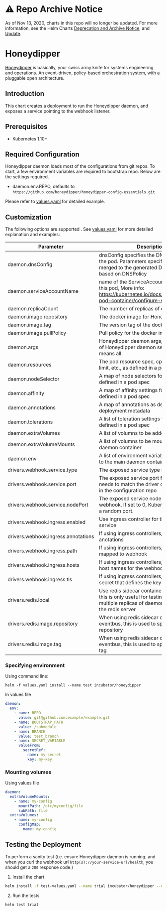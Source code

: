 # ⚠️ Repo Archive Notice

As of Nov 13, 2020, charts in this repo will no longer be updated.
For more information, see the Helm Charts [Deprecation and Archive Notice](https://github.com/helm/charts#%EF%B8%8F-deprecation-and-archive-notice), and [Update](https://helm.sh/blog/charts-repo-deprecation/).

# Honeydipper

[Honeydipper](https://github.com/honeydipper/honeydipper) is basically, your swiss army knife for systems engineering and operations. An event-driven, policy-based orchestration system, with a pluggable open architecture.

## Introduction

This chart creates a deployment to run the Honeydipper daemon, and exposes a service pointing to the webhook listener.

## Prerequisites

 * Kubernetes 1.10+

## Required Configuration

Honeydipper daemon loads most of the configurations from git repos. To start, a few environment variables are required to bootstrap repo. Below are the settings required.

 * daemon.env.REPO, defaults to `https://github.com/honeydipper/honeydipper-config-essentials.git`

Please refer to [values.yaml](./values.yaml) for detailed example.

## Customization

The following options are supported . See [values.yaml](./values.yaml) for more detailed explanation and examples:

| Parameter | Description | Default |
| --------- | ----------- | ------- |
| daemon.dnsConfig | dnsConfig specifies the DNS parameters of the pod. Parameters specified here will be merged to the generated DNS configuration based on DNSPolicy | |
| daemon.serviceAccountName | name of the ServiceAccount to use to run this pod, More info: https://kubernetes.io/docs/tasks/configure-pod-container/configure-service-account/ | |
| daemon.replicaCount | The number of replicas of daemons to start | 1 |
| daemon.image.repository | The docker image for Honeydipper daemon | `honeydipper/honeydipper` |
| daemon.image.tag | The version tag of the docker image to use | `latest` |
| daemon.image.pullPolicy | Pull policy for the docker image | `Always` |
| daemon.args | Honeydipper daemon args, should be a list of Honeydipper daemon services, empty means all | |
| daemon.resources | The pod resource spec, cpu limit, memory limit, etc., as defined in a pod spec | |
| daemon.nodeSelector | A map of node selectors for the pod, as defined in a pod spec | |
| daemon.affinity | A map of affinity settings for the pod, as defined in a pod spec | |
| daemon.annotations | A map of annotations as defined in a deployment metadata | |
| daemon.tolerations | A list of toleration settings for the pod, as defined in a pod spec | |
| daemon.extraVolumes | A list of volumns to be added to the pod | |
| daemon.extraVolumeMounts | A list of volumns to be mounted to main daemon container | |
| daemon.env | A list of environment variables to be added to the main daemon container | |
| drivers.webhook.service.type | The exposed service type for the webhook | `LoadBalancer` |
| drivers.webhook.service.port | The exposed service port for the webhook, needs to match the driver configurations set in the configuration repo | 8080 |
| drivers.webhook.service.nodePort | The exposed service node port for the webhook. If set to 0, Kubernetes will assign a random port. | 0 |
| drivers.webhook.ingress.enabled | Use ingress controller for the webhook service | `false` |
| drivers.webhook.ingress.annotations | If using ingress controllers, specify a map of anotations | |
| drivers.webhook.ingress.path | If using ingress controllers, specify the path mapped to webhook | |
| drivers.webhook.ingress.hosts | If using ingress controllers, specify a list of host names for the webhook | |
| drivers.webhook.ingress.tls | If using ingress controllers, specify the secret that defines the key and certs | |
| drivers.redis.local | Use redis sidecar container for eventbus, this is only useful for testing. In production, multiple replicas of daemon should share the redis server | true |
| drivers.redis.image.repository | When using redis sidecar container for eventbus, this is used to specify the image repository | redis |
| drivers.redis.image.tag | When using redis sidecar container for eventbus, this is used to specify the image tag | 5 |

### Specifying environment

Using command line:

```helm
helm -f values.yaml install --name test incubator/honeydipper
```

In values file

```yaml
daemon:
  env:
    - name: REPO
      value: git@github.com:example/example.git
    - name: BOOTSTRAP_PATH
      value: /submodule
    - name: BRANCH
      value: test_branch
    - name: SECRET_VARIABLE
      valueFrom:
        secretRef:
          name: my-secret
          key: my-key
```

### Mounting volumes

Using values file

```yaml
daemon:
  extraVolumeMounts:
    - name: my-config
      mountPath: /etc/myconfig/file
      subPath: file
  extraVolumes:
    - name: my-config
      configMap:
        name: my-config
```

## Testing the Deployment

To perform a sanity test (i.e. ensure Honeydipper daemon is running, and when you curl the webhook url `http(s)://your-service-url/health`, you should get a `200` response code.)

 1. Install the chart

```bash
helm install -f test-values.yaml --name trial incubator/honeydipper --debug
```

 2. Run the tests

```bash
helm test trial
```
